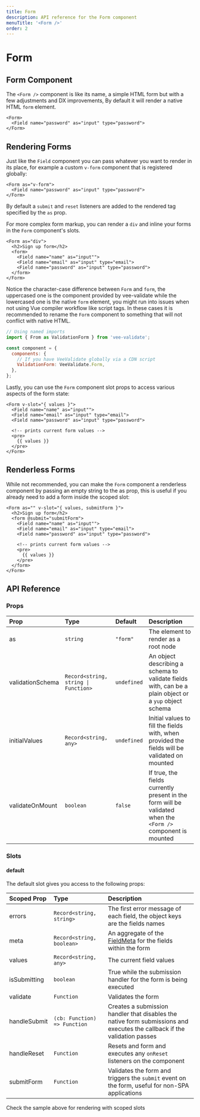 ```yaml
---
title: Form
description: API reference for the Form component
menuTitle: '<Form />'
order: 2
---
```


# Form

## Form Component

The `<Form />` component is like its name, a simple HTML form but with a few adjustments and DX improvements, By default it will render a native HTML `form` element.

```vue
<Form>
  <Field name="password" as="input" type="password">
</Form>
```

## Rendering Forms

Just like the `Field` component you can pass whatever you want to render in its place, for example a custom `v-form` component that is registered globally:

```vue
<Form as="v-form">
  <Field name="password" as="input" type="password">
</Form>
```

By default a `submit` and `reset` listeners are added to the rendered tag specified by the `as` prop.

For more complex form markup, you can render a `div` and inline your forms in the `Form` component's slots.

```vue
<Form as="div">
  <h2>Sign up form</h2>
  <form>
    <Field name="name" as="input"">
    <Field name="email" as="input" type="email">
    <Field name="password" as="input" type="password">
  </form>
</Form>
```

<doc-tip type="danger" title="HTML Case Insensitivity">

Notice the character-case difference between `Form` and `form`, the uppercased one is the component provided by vee-validate while the lowercased one is the native `form` element, you might run into issues when not using Vue compiler workflow like script tags. In these cases it is recommended to rename the `Form` component to something that will not conflict with native HTML.

```js
// Using named imports
import { From as ValidationForm } from 'vee-validate';

const component = {
  components: {
    // If you have VeeValidate globally via a CDN script
    ValidationForm: VeeValidate.Form,
  },
};
```

</doc-tip>

Lastly, you can use the `Form` component slot props to access various aspects of the form state:

```vue
<Form v-slot="{ values }">
  <Field name="name" as="input"">
  <Field name="email" as="input" type="email">
  <Field name="password" as="input" type="password">

  <!-- prints current form values -->
  <pre>
    {{ values }}
  </pre>
</Form>
```

## Renderless Forms

While not recommended, you can make the `Form` component a renderless component by passing an empty string to the as prop, this is useful if you already need to add a form inside the scoped slot:

```vue
<Form as="" v-slot="{ values, submitForm }">
  <h2>Sign up form</h2>
  <form @submit="submitForm">
    <Field name="name" as="input"">
    <Field name="email" as="input" type="email">
    <Field name="password" as="input" type="password">

    <!-- prints current form values -->
    <pre>
      {{ values }}
    </pre>
  </form>
</Form>
```

## API Reference

### Props

| Prop             | Type                                 | Default     | Description                                                                                                  |
| :--------------- | :----------------------------------- | :---------- | :----------------------------------------------------------------------------------------------------------- |
| as               | `string`                             | `"form"`    | The element to render as a root node                                                                         |
| validationSchema | `Record<string, string \| Function>` | `undefined` | An object describing a schema to validate fields with, can be a plain object or a `yup` object schema        |
| initialValues    | `Record<string, any>`                | `undefined` | Initial values to fill the fields with, when provided the fields will be validated on mounted                |
| validateOnMount  | `boolean`                            | `false`     | If true, the fields currently present in the form will be validated when the `<Form />` component is mounted |

### Slots

#### default

The default slot gives you access to the following props:

| Scoped Prop  | Type                         | Description                                                                                                               |
| :----------- | :--------------------------- | :------------------------------------------------------------------------------------------------------------------------ |
| errors       | `Record<string, string>`     | The first error message of each field, the object keys are the fields names                                               |
| meta         | `Record<string, boolean>`    | An aggregate of the [FieldMeta](./api/field#fieldmeta) for the fields within the form                                     |
| values       | `Record<string, any>`        | The current field values                                                                                                  |
| isSubmitting | `boolean`                    | True while the submission handler for the form is being executed                                                          |
| validate     | `Function`                   | Validates the form                                                                                                        |
| handleSubmit | `(cb: Function) => Function` | Creates a submission handler that disables the native form submissions and executes the callback if the validation passes |
| handleReset  | `Function`                   | Resets and form and executes any `onReset` listeners on the component                                                     |
| submitForm   | `Function`                   | Validates the form and triggers the `submit` event on the form, useful for non-SPA applications                           |

Check the sample above for rendering with scoped slots
